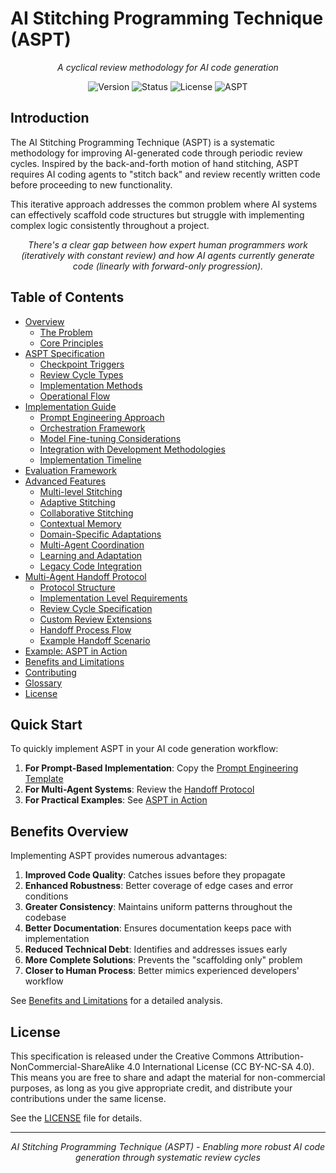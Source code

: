# AI Stitching Programming Technique (ASPT)

<div align="center">
  
*A cyclical review methodology for AI code generation*

![Version](https://img.shields.io/badge/Version-1.0.0-blue)
![Status](https://img.shields.io/badge/Status-Draft-orange)
![License](https://img.shields.io/badge/License-MIT-green)
![ASPT](https://img.shields.io/badge/ASPT-v1.0-purple)

</div>

<!-- 
DIAGRAM: ASPT Cyclical Process
┌─────────────┐     ┌─────────────┐     ┌─────────────┐
│   GENERATE  │────>│  SHALLOW    │────>│   REFINE    │
│    CODE     │     │   STITCH    │     │             │
└─────────────┘     └─────────────┘     └──────┬──────┘
      ▲                                        │
      │                                        │
      │                                        │
┌─────┴───────┐     ┌─────────────┐     ┌─────▼──────┐
│  INTEGRATE  │<────│   DEEP      │<────│   MEDIUM   │
│             │     │   STITCH    │     │   STITCH   │
└─────────────┘     └─────────────┘     └─────────────┘
-->

## Introduction

The AI Stitching Programming Technique (ASPT) is a systematic methodology for improving AI-generated code through periodic review cycles. Inspired by the back-and-forth motion of hand stitching, ASPT requires AI coding agents to "stitch back" and review recently written code before proceeding to new functionality.

This iterative approach addresses the common problem where AI systems can effectively scaffold code structures but struggle with implementing complex logic consistently throughout a project.

<div align="center">
<i>
There's a clear gap between how expert human programmers work (iteratively with constant review) and how AI agents currently generate code (linearly with forward-only progression).
</i>
</div>

## Table of Contents

- [Overview](docs/overview.md)
  - [The Problem](docs/overview.md#the-problem)
  - [Core Principles](docs/overview.md#core-principles)
- [ASPT Specification](docs/specification.md)
  - [Checkpoint Triggers](docs/specification.md#checkpoint-triggers)
  - [Review Cycle Types](docs/specification.md#review-cycle-types)
  - [Implementation Methods](docs/specification.md#implementation-methods)
  - [Operational Flow](docs/specification.md#operational-flow)
- [Implementation Guide](docs/implementation.md)
  - [Prompt Engineering Approach](docs/implementation.md#prompt-engineering-approach)
  - [Orchestration Framework](docs/implementation.md#orchestration-framework)
  - [Model Fine-tuning Considerations](docs/implementation.md#model-fine-tuning-considerations)
  - [Integration with Development Methodologies](docs/implementation.md#integration-with-development-methodologies)
  - [Implementation Timeline](docs/implementation.md#implementation-timeline)
- [Evaluation Framework](docs/evaluation.md)
- [Advanced Features](docs/advanced-features.md)
  - [Multi-level Stitching](docs/advanced-features.md#1-multi-level-stitching)
  - [Adaptive Stitching](docs/advanced-features.md#2-adaptive-stitching)
  - [Collaborative Stitching](docs/advanced-features.md#3-collaborative-stitching)
  - [Contextual Memory](docs/advanced-features.md#4-contextual-memory)
  - [Domain-Specific Adaptations](docs/advanced-features.md#5-domain-specific-adaptations)
  - [Multi-Agent Coordination](docs/advanced-features.md#6-multi-agent-coordination)
  - [Learning and Adaptation](docs/advanced-features.md#7-learning-and-adaptation)
  - [Legacy Code Integration](docs/advanced-features.md#8-legacy-code-integration)
- [Multi-Agent Handoff Protocol](docs/handoff-protocol.md)
  - [Protocol Structure](docs/handoff-protocol.md#1-protocol-structure)
  - [Implementation Level Requirements](docs/handoff-protocol.md#2-implementation-level-requirements)
  - [Review Cycle Specification](docs/handoff-protocol.md#3-review-cycle-specification)
  - [Custom Review Extensions](docs/handoff-protocol.md#4-custom-review-extensions)
  - [Handoff Process Flow](docs/handoff-protocol.md#5-handoff-process-flow)
  - [Example Handoff Scenario](docs/handoff-protocol.md#6-example-handoff-scenario)
- [Example: ASPT in Action](docs/examples.md)
- [Benefits and Limitations](docs/benefits-limitations.md)
- [Contributing](docs/contributing.md)
- [Glossary](docs/glossary.md)
- [License](LICENSE)

## Quick Start

To quickly implement ASPT in your AI code generation workflow:

1. **For Prompt-Based Implementation**: Copy the [Prompt Engineering Template](docs/implementation.md#prompt-engineering-approach)
2. **For Multi-Agent Systems**: Review the [Handoff Protocol](docs/handoff-protocol.md)
3. **For Practical Examples**: See [ASPT in Action](docs/examples.md)

## Benefits Overview

Implementing ASPT provides numerous advantages:

1. **Improved Code Quality**: Catches issues before they propagate
2. **Enhanced Robustness**: Better coverage of edge cases and error conditions
3. **Greater Consistency**: Maintains uniform patterns throughout the codebase
4. **Better Documentation**: Ensures documentation keeps pace with implementation
5. **Reduced Technical Debt**: Identifies and addresses issues early
6. **More Complete Solutions**: Prevents the "scaffolding only" problem
7. **Closer to Human Process**: Better mimics experienced developers' workflow

See [Benefits and Limitations](docs/benefits-limitations.md) for a detailed analysis.

## License

This specification is released under the Creative Commons Attribution-NonCommercial-ShareAlike 4.0 International License (CC BY-NC-SA 4.0). This means you are free to share and adapt the material for non-commercial purposes, as long as you give appropriate credit, and distribute your contributions under the same license.

See the [LICENSE](LICENSE) file for details.

---

<div align="center">

*AI Stitching Programming Technique (ASPT) - Enabling more robust AI code generation through systematic review cycles*

</div>
